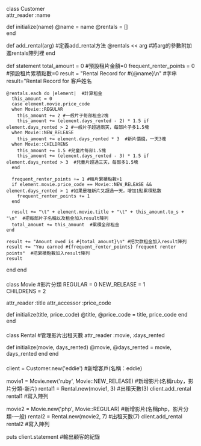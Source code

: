 class Customer  
  attr_reader :name

  def initialize(name) 
    @name    = name 
    @rentals = []   
  end

  def add_rental(arg)  #定義add_rental方法
    @rentals << arg  #將arg的參數附加進rentals陣列裡
  end

  def statement
    total_amount = 0 #預設租片金額=0
    frequent_renter_points = 0  #預設租片累積點數=0
    result = "Rental Record for #{@name}\n" #字串result="Rental Record for 客戶姓名

    @rentals.each do |element|  #計算租金
      this_amount = 0
      case element.movie.price_code
      when Movie::REGULAR
        this_amount += 2 #一般片子每部租金2塊
        this_amount += (element.days_rented - 2) * 1.5 if element.days_rented > 2 #一般片子超過兩天，每部片子多1.5塊
      when Movie::NEW_RELEASE
        this_amount += element.days_rented * 3  #新片價錢，一天3塊
      when Movie::CHILDRENS
        this_amount += 1.5 #兒童片每部1.5塊
        this_amount += (element.days_rented - 3) * 1.5 if   element.days_rented > 3  #兒童片超過三天，每部多1.5塊
      end

      frequent_renter_points += 1 #租片累積點數+1
      if element.movie.price_code == Movie::NEW_RELEASE && element.days_rented > 1 #如果是租新片又超過一天，增加1點累積點數
        frequent_renter_points += 1
      end

      result += "\t" + element.movie.title + "\t" + this_amount.to_s + "\n"  #把每部片子名稱以及租金加入result陣列
      total_amount += this_amount  #累積全部租金
    end

    result += "Amount owed is #{total_amount}\n" #把欠款租金加入result陣列
    result += "You earned #{frequent_renter_points} frequent renter points"  #把累積點數加入result陣列
    result
  end
end

####

class Movie #影片分類
  REGULAR     = 0 
  NEW_RELEASE = 1  
  CHILDRENS   = 2  

  attr_reader :title 
  attr_accessor :price_code

  def initialize(title, price_code) 
    @title, @price_code = title, price_code
  end
end

####

class Rental  #管理影片出租天數
  attr_reader :movie, :days_rented

  def initialize(movie, days_rented)
    @movie, @days_rented = movie, days_rented
  end
end

####

client = Customer.new('eddie')  #新增客戶(名稱：eddie)

movie1 = Movie.new('ruby', Movie::NEW_RELEASE) #新增影片(名稱ruby，影片分類-新片)
rental1 = Rental.new(movie1, 3) #出租天數(3)
client.add_rental rental1  #寫入陣列

movie2 = Movie.new('php', Movie::REGULAR)  #新增影片(名稱php，影片分類-一般)
rental2 = Rental.new(movie2, 7) #出租天數(7)
client.add_rental rental2  #寫入陣列

puts client.statement  #輸出顧客的紀錄
